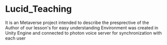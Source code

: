 # Lucid_Teaching
It is an Metaverse project intended to describe the presprective of the Author of our lesson's for easy understanding
Environment was created in Unity Engine and connected to photon voice server for synchronization with each user
